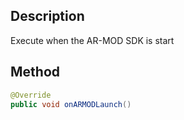 ## Description

Execute when the AR-MOD SDK is start

## Method

```java
@Override
public void onARMODLaunch()
```
